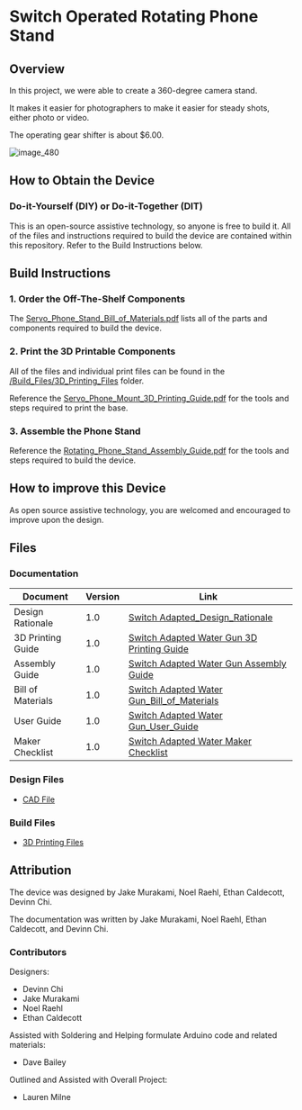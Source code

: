 <!--- TITLE --->
# Switch Operated Rotating Phone Stand 

## Overview
<!--- A brief summary of the project. What it does, who it is for, how much it costs. --->
In this project, we were able to create a 360-degree camera stand. 

It makes it easier for photographers to make it easier for steady shots, either photo or video. 

The operating gear shifter is about $6.00. 

![image_480](https://github.com/user-attachments/assets/bb5e5007-830f-4c8e-bf4a-57149122c214)


## How to Obtain the Device
### Do-it-Yourself (DIY) or Do-it-Together (DIT)

This is an open-source assistive technology, so anyone is free to build it. All of the files and instructions required to build the device are contained within this repository. Refer to the Build Instructions below.

## Build Instructions
<!--- Outline the major steps required to create a build --->

### 1. Order the Off-The-Shelf Components

The [Servo_Phone_Stand_Bill_of_Materials.pdf](/Documentation/Servo_Phone_Stand_Bill_of_Materials.pdf) lists all of the parts and components required to build the device.

### 2. Print the 3D Printable Components

All of the files and individual print files can be found in the [/Build_Files/3D_Printing_Files](/Build_Files/3D_Printing_Files/) folder.

Reference the [Servo_Phone_Mount_3D_Printing_Guide.pdf](/Documentation/Servo_Phone_Mount_3D_Printing_Guide.pdf) for the tools and steps required to print the base.

### 3. Assemble the Phone Stand

Reference the [Rotating_Phone_Stand_Assembly_Guide.pdf](/Documentation/Rotating_Phone_Stand_Assembly_Guide.pdf) for the tools and steps required to build the device.

## How to improve this Device
As open source assistive technology, you are welcomed and encouraged to improve upon the design. 

## Files
### Documentation
<!--- Update the name, link, and version for documentation --->
| Document             | Version | Link |
|----------------------|---------|------|
| Design Rationale     | 1.0     | [Switch Adapted_Design_Rationale](/Documentation/Switch_Adapted_Water_Gun_Design_Rationale.pdf)    |
| 3D Printing Guide    | 1.0     | [Switch Adapted Water Gun 3D Printing Guide](/Documentation/Switch_Adapted_Water_Gun_3D_Printing_Guide.docx.pdf)    |
| Assembly Guide       | 1.0     | [Switch Adapted Water Gun Assembly Guide](/Documentation/Switch_Adapted_Water_Gun_Assembly_Guide.pdf)    |
| Bill of Materials    | 1.0     | [Switch Adapted Water Gun_Bill_of_Materials](/Documentation/Switch_Adapted_Water_Gun_BOM.pdf)    |
| User Guide           | 1.0     | [Switch Adapted Water Gun_User_Guide](/Documentation/Switch_Adapted_Water_Gun_User_Guide.pdf)   |
| Maker Checklist      | 1.0     | [Switch Adapted Water Maker Checklist](/Documentation/Switch_Adapted_Water_Gun_Maker_Checklist.pdf)   |

### Design Files
<!--- Include a copy of the original design files to facilitate easy editing and customization. Consider also including a generic format (e.g., STEP) --->
 - [CAD File](/Design_Files/Water_Gun_Base.obj)

### Build Files
<!--- Include a copy of the build files intended for manufacturing. This may include svg files for laser cutting, stl files for 3d printing, Gerber files for custom PCBs, and Arduino files for custom firmware. --->
 - [3D Printing Files](/Build_Files/3D_Printing_Files)

## Attribution
<!--- Provide any necessary attribution for designs or components that are included in the device or as part of the project. --->
The device was designed by Jake Murakami, Noel Raehl, Ethan Caldecott, Devinn Chi. 

<!--- This is the attribution for the template. --->
The documentation was written by Jake Murakami, Noel Raehl, Ethan Caldecott, and Devinn Chi.

### Contributors
<!--- List the names of the people that contributed to the design. This could include the original source of the idea, designers, testers, documenters, etc. --->
Designers:
 - Devinn Chi 
 - Jake Murakami
 - Noel Raehl
 - Ethan Caldecott

Assisted with Soldering and Helping formulate Arduino code and related materials:
 - Dave Bailey

Outlined and Assisted with Overall Project:
 - Lauren Milne

